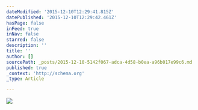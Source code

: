 ```yaml
---
dateModified: '2015-12-10T12:29:41.815Z'
datePublished: '2015-12-10T12:29:42.461Z'
hasPage: false
inFeed: true
inNav: false
starred: false
description: ''
title: ''
author: []
sourcePath: _posts/2015-12-10-5142f067-adca-4d58-b0ea-a96b017e99c6.md
published: true
_context: 'http://schema.org'
_type: Article

---
```

![](https://the-grid-user-content.s3-us-west-2.amazonaws.com/7f4ad1a0-e5e2-489c-8d1f-df63a339af78.jpg)